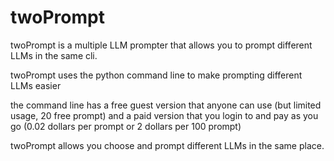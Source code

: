 # twoPrompt
twoPrompt is a multiple LLM prompter that allows you to prompt different LLMs in the same cli.

twoPrompt uses the python command line to make prompting different LLMs easier

the command line has a free guest version that anyone can use (but limited usage, 20 free prompt) and a paid version that you login to and pay as you go (0.02 dollars per prompt or 2 dollars per 100 prompt)

twoPrompt allows you choose and prompt different LLMs in the same place.


